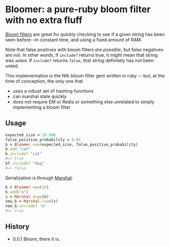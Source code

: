 # Bloomer: a pure-ruby bloom filter with no extra fluff


[Bloom filters](http://en.wikipedia.org/wiki/Bloom_filter) are great for quickly checking to see if
a given string has been seen before--in constant time, and using a fixed amount of RAM.

Note that false positives with bloom filters *are possible*, but false negatives are not. In other words,
if ```include?``` returns true, it *might* mean that string was ```added```. If ```include?``` returns
```false```, that string definitely has *not* been ```add```ed.

This implementation is the Nth bloom filter gem written in ruby -- but, at the time of conception, the only one that

* uses a robust set of hashing functions
* can marshal state quickly
* does not require EM or Redis or something else unrelated to simply implementing a bloom filter

## Usage

```ruby
expected_size = 10_000
false_positive_probability = 0.01
b = Bloomer.new(expected_size, false_positive_probability)
b.add "cat"
b.include? "cat"
#=> true
bf.include? "dog"
#=> false
```

Serialization is through [Marshal](http://ruby-doc.org/core-1.8.7/Marshal.html):

```ruby
b = Bloomer.new(10)
b.add("a")
s = Marshal.dump(b)
new_b = Marshal.load(s)
new_b.include? "a"
#=> true
```

## History

* 0.0.1 Bloom, there it is.


